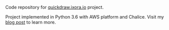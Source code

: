 Code repository for [quickdraw.ixora.io][1] project.

Project implemented in Python 3.6 with AWS platform and Chalice. Visit my [blog post][2] to learn more.

[1]: https://quickdraw.ixora.io
[2]: https://ixora.io/itp/networked_media/revived-final-project/
